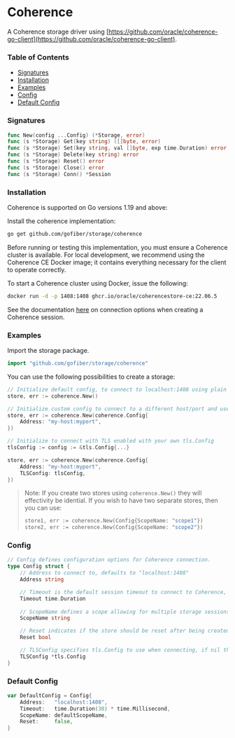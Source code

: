 # Coherence
<!-- Copyright © 2023, Oracle and/or its affiliates. -->
A Coherence storage driver using [https://github.com/oracle/coherence-go-client](https://github.com/oracle/coherence-go-client).

### Table of Contents
- [Signatures](#signatures)
- [Installation](#installation)
- [Examples](#examples)
- [Config](#config)
- [Default Config](#default-config)

### Signatures
```go
func New(config ...Config) (*Storage, error)
func (s *Storage) Get(key string) ([]byte, error)
func (s *Storage) Set(key string, val []byte, exp time.Duration) error
func (s *Storage) Delete(key string) error
func (s *Storage) Reset() error
func (s *Storage) Close() error
func (s *Storage) Conn() *Session
```

### Installation
Coherence is supported on Go versions 1.19 and above:

Install the coherence implementation:
```bash
go get github.com/gofiber/storage/coherence
```

Before running or testing this implementation, you must ensure a Coherence cluster is available.
For local development, we recommend using the Coherence CE Docker image; it contains everything
necessary for the client to operate correctly.

To start a Coherence cluster using Docker, issue the following:

```bash
docker run -d -p 1408:1408 ghcr.io/oracle/coherencestore-ce:22.06.5
```

See the documentation [here](https://pkg.go.dev/github.com/oracle/coherence-go-client/coherence#hdr-Obtaining_a_Session) on connection options
when creating a Coherence session.

### Examples
Import the storage package.
```go
import "github.com/gofiber/storage/coherence"
```

You can use the following possibilities to create a storage:
```go
// Initialize default config, to connect to localhost:1408 using plain text
store, err := coherence.New()

// Initialize custom config to connect to a different host/port and use plaint ext.
store, err := coherence.New(coherence.Config{
    Address: "my-host:myport",
})

// Initialize to connect with TLS enabled with your own tls.Config
tlsConfig := config := &tls.Config{...}

store, err := coherence.New(coherence.Config{
    Address: "my-host:myport",
    TLSConfig: tlsConfig,
})
```

> Note: If you create two stores using `coherence.New()` they will effectivity be idential.
> If you wish to have two separate stores, then you can use:
> ```go
> store1, err := coherence.New(Config{ScopeName: "scope1"})
> store2, err := coherence.New(Config{ScopeName: "scope2"})
> ```

### Config

```go
// Config defines configuration options for Coherence connection.
type Config struct {
    // Address to connect to, defaults to "localhost:1408"
    Address string

    // Timeout is the default session timeout to connect to Coherence, defaults to 30s
    Timeout time.Duration
	
    // ScopeName defines a scope allowing for multiple storage sessions
    ScopeName string

    // Reset indicates if the store should be reset after being created
    Reset bool

    // TLSConfig specifies tls.Config to use when connecting, if nil then plain text is used 
    TLSConfig *tls.Config
}
```

### Default Config
```go
var DefaultConfig = Config{
    Address:   "localhost:1408",
    Timeout:   time.Duration(30) * time.Millisecond,
    ScopeName: defaultScopeName,
    Reset:     false,
}
```
